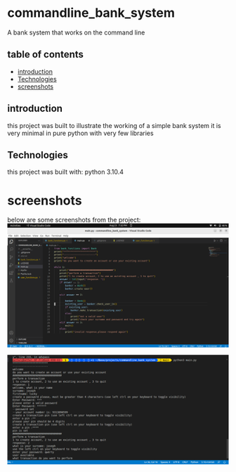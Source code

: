# commandline_bank_system
A bank system that works on the command line


## table of contents
* [introduction](#introduction)
* [Technologies](#technologies)
* [screenshots](#screenshots)



## introduction
this project was built to illustrate the working of a simple bank system
it is very minimal in pure python with very few libraries

## Technologies
this project was built with:
python 3.10.4

# screenshots
below are some screenshots from the project:
![python](images/working.png)


![running the program](images/running.png)
